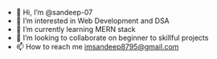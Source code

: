 - 👋 Hi, I’m @sandeep-07
- 👀 I’m interested in Web Development and DSA
- 🌱 I’m currently learning MERN stack 
- 💞️ I’m looking to collaborate on beginner to skillful projects
- 📫 How to reach me imsandeep8795@gmail.com

<!---
sandeep-07/sandeep-07 is a ✨ special ✨ repository because its `README.md` (this file) appears on your GitHub profile.
You can click the Preview link to take a look at your changes.
--->
